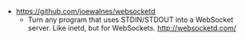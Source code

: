 - https://github.com/joewalnes/websocketd
  - Turn any program that uses STDIN/STDOUT into a WebSocket server. Like inetd, but for WebSockets. http://websocketd.com/
